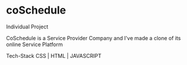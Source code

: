 # coSchedule

Individual Project

CoSchedule is a Service Provider Company and I've made a clone of its online Service Platform

Tech-Stack
CSS | HTML | JAVASCRIPT



